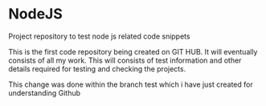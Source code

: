 # NodeJS
Project repository to test node js related code snippets

This is the first code repository being created on GIT HUB. It will eventually consists of all my work. This will consists of test information and other details required for testing and checking the projects.

This change was done within the branch test which i have just created for understanding Github
